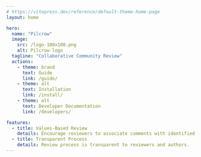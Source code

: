 ```yaml
---
# https://vitepress.dev/reference/default-theme-home-page
layout: home

hero:
  name: "Pilcrow"
  image:
    src: /logo-100x100.png
    alt: Pilcrow logo
  tagline: "Collaborative Community Review"
  actions:
    - theme: brand
      text: Guide
      link: /guide/
    - theme: alt
      text: Installation
      link: /install/
    - theme: alt
      text: Developer Documentation
      link: /developers/

features:
  - title: Values-Based Review
    details: Encourage reviewers to associate comments with identified publication values.
  - title: Transparent Process
    details: Review process is transparent to reviewers and authors.
---
```


